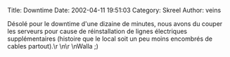 Title: Downtime
Date: 2002-04-11 19:51:03
Category: Skreel
Author: veins

Désolé pour le downtime d'une dizaine de minutes, nous avons du couper les serveurs pour cause de réinstallation de lignes électriques supplémentaires (histoire que le local soit un peu moins encombrés de cables partout).\r
\n\r
\nWalla  ;)
